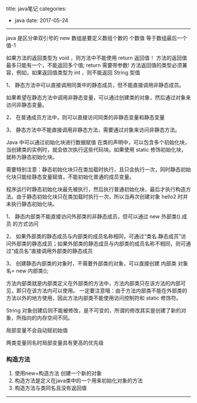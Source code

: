 title: java笔记
categories: 
- java
date: 2017-05-24
---
java 是区分单双引号的
new 数组是要定义数组个数的 个数值 等于数组最后一个值-1

 如果方法的返回类型为 void ，则方法中不能使用 return 返回值！
 方法的返回值最多只能有一个，不能返回多个值; return 需要带参数!
  方法返回值的类型必须兼容，例如，如果返回值类型为 int ，则不能返回 String 型值


1、 静态方法中可以直接调用同类中的静态成员，但不能直接调用非静态成员。

如果希望在静态方法中调用非静态变量，可以通过创建类的对象，然后通过对象来访问非静态变量。

2、 在普通成员方法中，则可以直接访问同类的非静态变量和静态变量

3、 静态方法中不能直接调用非静态方法，需要通过对象来访问非静态方法。


Java 中可以通过初始化块进行数据赋值
在类的声明中，可以包含多个初始化块，当创建类的实例时，就会依次执行这些代码块。如果使用 static 修饰初始化块，就称为静态初始化块。

需要特别注意：静态初始化块只在类加载时执行，且只会执行一次，同时静态初始化块只能给静态变量赋值，不能初始化普通的成员变量。


程序运行时静态初始化块最先被执行，然后执行普通初始化块，最后才执行构造方法。由于静态初始化块只在类加载时执行一次，所以当再次创建对象 hello2 时并未执行静态初始化块。


1、 静态内部类不能直接访问外部类的非静态成员，但可以通过 new 外部类().成员 的方式访问 

2、 如果外部类的静态成员与内部类的成员名称相同，可通过“类名.静态成员”访问外部类的静态成员；如果外部类的静态成员与内部类的成员名称不相同，则可通过“成员名”直接调用外部类的静态成员

3、 创建静态内部类的对象时，不需要外部类的对象，可以直接创建 内部类 对象名= new 内部类();



方法内部类就是内部类定义在外部类的方法中，方法内部类只在该方法的内部可见，即只在该方法内可以使用。
一定要注意哦：由于方法内部类不能在外部类的方法以外的地方使用，因此方法内部类不能使用访问控制符和 static 修饰符。


String 对象创建后则不能被修改，是不可变的，所谓的修改其实是创建了新的对象，所指向的内存空间不同。

局部变量不会自动赋初始值

两类变量同名时局部变量具有更高的优先级

### 构造方法
1. 使用new+构造方法 创建一个新的对象
2. 构造方法是定义在java类中的一个用来初始化对象的方法
3. 构造方法与类同名且没有返回值

---


